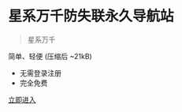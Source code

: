 <!-- _coverpage.md -->

# 星系万千防失联永久导航站

> 星系万千

 简单、轻便 (压缩后 ~21kB)
- 无需登录注册
- 完全免费

[立即进入](/README.md)